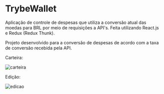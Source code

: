 # TrybeWallet
Aplicação de controle de despesas que utiliza a conversão atual das moedas para BRL por meio de requisições a API's. Feita utilizando React.js e Redux (Redux Thunk).

Projeto desenvolvido para a conversão de despesas de acordo com a taxa de conversão recebida pela API.

Carteira:

![carteira](/carteira.gif)

Edição:

![edicao](/editar.gif)
